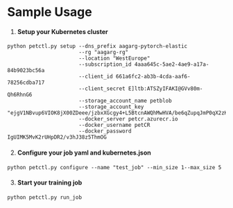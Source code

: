 # Sample Usage

1. #### Setup your Kubernetes cluster
```
python petctl.py setup --dns_prefix aagarg-pytorch-elastic 
                       --rg "aagarg-rg" 
                       --location "WestEurope" 
                       --subscription_id 4aaa645c-5ae2-4ae9-a17a-84b9023bc56a 
                       --client_id 661a6fc2-ab3b-4cda-aaf6-78256cdba717 
                       --client_secret E]ltb:ATSZyIFAKI@GVv80m-Qh6RhnG6 
                       --storage_account_name petblob 
                       --storage_account_key "ejgV1NBvup6VIOK8jX00ZDeee/jzbxXGcgy4+L5BtcnAWQhMwHVA/be6qZupqJmP0qX2zKP8U9hq6PRofh26mA==" 
                       --docker_server petcr.azurecr.io 
                       --docker_username petCR 
                       --docker_password IgUIMK5MvK2rUHpDR2/v3hJ38z5ThmOG
```

2. #### Configure your job yaml and kubernetes.json
```
python petctl.py configure --name "test_job" --min_size 1--max_size 5
```

3. #### Start your training job
```
python petctl.py run_job
```
